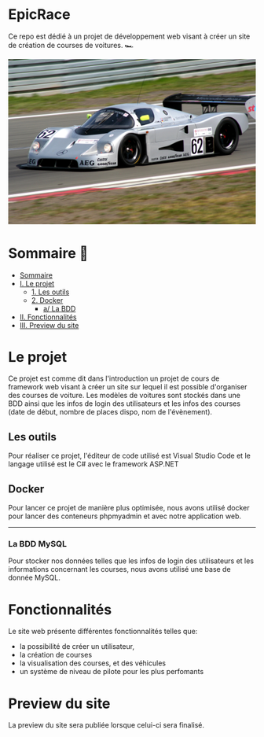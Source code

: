# EpicRace

Ce repo est dédié à un projet de développement web visant à créer un site de création de courses de voitures. 🏎️

![](./img/Sauber-C9.jpg)

# Sommaire 📄

- [Sommaire](#Sommaire)
- [I. Le projet](#Le-but-du-projet)
  - [1. Les outils](#Les-outils)
  - [2. Docker](#Docker)
    - [a/ La BDD](#La-BDD-MySQL)
- [II. Fonctionnalités](#Fonctionnalités)
- [III. Preview du site](#Preview-du-site)

# Le projet

Ce projet est comme dit dans l'introduction un projet de cours de framework web visant à créer un site sur lequel il est possible d'organiser des courses de voiture.
Les modèles de voitures sont stockés dans une BDD ainsi que les infos de login des utilisateurs et les infos des courses (date de début, nombre de places dispo, nom de l'évènement).

## Les outils

Pour réaliser ce projet, l'éditeur de code utilisé est Visual Studio Code et le langage utilisé est le C# avec le framework ASP.NET

## Docker

Pour lancer ce projet de manière plus optimisée, nous avons utilisé docker pour lancer des conteneurs phpmyadmin et avec notre application web.

---

### La BDD MySQL

Pour stocker nos données telles que les infos de login des utilisateurs et les informations concernant les courses, nous avons utilisé une base de donnée MySQL.

# Fonctionnalités

Le site web présente différentes fonctionnalités telles que:
- la possibilité de créer un utilisateur,
- la création de courses
- la visualisation des courses, et des véhicules
- un système de niveau de pilote pour les plus perfomants

# Preview du site

La preview du site sera publiée lorsque celui-ci sera finalisé.